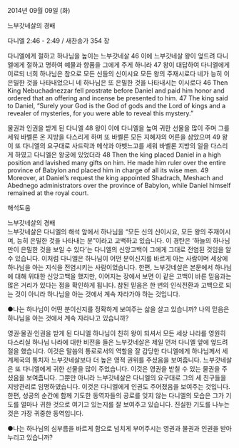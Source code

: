 2014년 09월 09일 (화)

느부갓네살의 경배



다니엘 2:46 - 2:49 / 새찬송가 354 장


다니엘에게 절하고 하나님을 높이는 느부갓네살
46 이에 느부갓네살 왕이 엎드려 다니엘에게 절하고 명하여 예물과 향품을 그에게 주게 하니라 47 왕이 대답하여 다니엘에게 이르되 너희 하나님은 참으로 모든 신들의 신이시요 모든 왕의 주재시로다 네가 능히 이 은밀한 것을 나타내었으니 네 하나님은 또 은밀한 것을 나타내시는 이시로다
46 Then King Nebuchadnezzar fell prostrate before Daniel and paid him honor and ordered that an offering and incense be presented to him. 47 The king said to Daniel, “Surely your God is the God of gods and the Lord of kings and a revealer of mysteries, for you were able to reveal this mystery.”   

물권과 인권을 받게 된 다니엘
48 왕이 이에 다니엘을 높여 귀한 선물을 많이 주며 그를 세워 바벨론 온 지방을 다스리게 하며 또 바벨론 모든 지혜자의 어른을 삼았으며 49 왕이 또 다니엘의 요구대로 사드락과 메삭과 아벳느고를 세워 바벨론 지방의 일을 다스리게 하였고 다니엘은 왕궁에 있었더라
48 Then the king placed Daniel in a high position and lavished many gifts on him. He made him ruler over the entire province of Babylon and placed him in charge of all its wise men. 49 Moreover, at Daniel’s request the king appointed Shadrach, Meshach and Abednego administrators over the province of Babylon, while Daniel himself remained at the royal court.

해석도움





느부갓네살의 경배  
느부갓네살은 다니엘의 해석 앞에서 하나님을 “모든 신의 신이시요, 모든 왕의 주재이시며, 능히 은밀한 것을 나타내는 분”이라고 고백하고 있습니다. 이 경탄은 ‘하늘의 하나님만이 은밀한 것을 보일 수 있다’는 다니엘의 신앙고백이 그에게 그대로 전염된 것임을 알 수 있습니다. 이처럼 다니엘은 하나님이 어떤 분이신지를 바르게 아는 사람이며 세상에 하나님을 아는 지식을 전염시키는 사람이었습니다. 한편, 느부갓네살은 본문에서 하나님에 대해 위대한 신앙고백을 했지만, 이어지는 장에서 보면 이 같은 고백이 바른 믿음과는 많은 거리가 있다는 점을 확인하게 됩니다. 참된 믿음은 한 번의 인식전환과 고백으로 되는 것이 아니라 하나님을 아는 것에서 계속 자라가야 하는 것입니다.

●나는 하나님이 어떤 분이신지를 정확하게 보여주는 삶을 살고 있습니까? 나의 믿음은 하나님을 아는 것에서 계속 자라나고 있습니까?

영권·물권·인권을 받게 된 다니엘
하나님이 친히 왕이 되셔서 모든 세상 나라를 영원히 다스리실 하나님 나라에 대한 비전을 들은 느부갓네살은 제일 먼저 다니엘 앞에 엎드려 절을 했습니다. 이것은 말씀의 통로로서의 역할을 잘 감당한 다니엘에게 하나님께서 세계제국의 통치자 느부갓네살보다 더 높은 영적 권위를 주셨음을 보여줍니다. 느부갓네살은 또 다니엘에게 귀한 선물을 많이 주었습니다. 이것은 영권을 받칠 수 있는 물권을 주셨음을 보여줍니다. 그뿐만 아니라 느부갓네살은 다니엘의 요구대로 그의 세 친구들을 지방관리로 임명하였습니다. 이것은 다니엘에게 인권도 주어졌음을 보여주는 것입니다. 한편, 성공의 순간에 함께 기도한 동역자들의 공로를 잊지 않는 다니엘의 모습은 그가 기도를 얼마나 귀한 것으로 여기고 있는지를 잘 보여주고 있습니다. 진실한 기도를 나누는 것은 가장 귀중한 동역입니다. 

●나는 하나님의 심부름을 바르게 함으로 넘치게 부어주시는 영권과 물권과 인권을 받아 누리고 있습니까?
